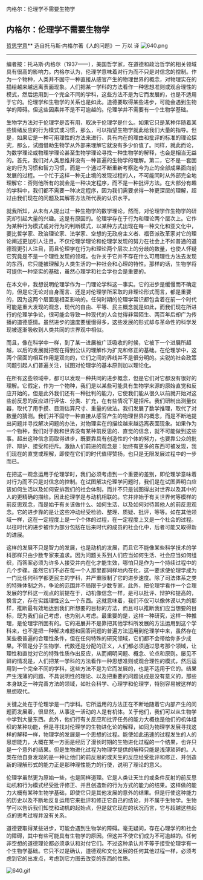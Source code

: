 内格尔：伦理学不需要生物学

##  内格尔：伦理学不需要生物学

[哲思学意]()**
选自托马斯·内格尔著《人的问题》一
万以 译
![640.png](../_resources/a9548a5068a7590714981d8989e22eed.png)
****

编者按：托马斯·内格尔（1937——），美国哲学家，在道德和政治哲学的相关领域具有很高的影响力。内格尔认为，伦理学意味着对行为而不只是对信念的控制。作为一个物种，人类并不固守一种直接从感官产生的物理世界的概念，对物理实在的描绘越来越远离表面现象。人们把某一学科的方法看作一种思想准则或观合理性的模式，然后运用到一个完全不同的学科，这些方法不是为它而发展的，也是不适用于它的。伦理学和生物学的关系也是如此。道德要取得某些进步，可能会遇到生物学的障碍。但这些因素并不是不可逾越的。伦理学并不需要有一个生物学基础。

生物学方法对于伦理学是否有用，取决于伦理学是什么。如果它只是某种伴随着某些情绪反应的行为模式或习惯，那么，可以指望生物学就此给我们大量的指导。但是，如果它是一种可用理性的方法来进行、具有内在的理由和批评的标准的理论探究，那么，试图借助生物学从外部来理解它就没有多少价值了。同样，就此而论，为数学理论或物理学理论甚至生物学理论寻找一种生物学的解释，也会是相当无益的。首先，我们对人类思维并没有一种普遍的生物学的理解。第二，它不是一套固定的行为习惯和智力习惯，而是一个通过不断重新考察迄今为止的全部成果面向前发展的过程。一个忙于这样一种无止境的发现过程的人，不可能同时从外部完全地理解它：否则他所有的就会是一种决定程序，而不是一种批评方法。在大部分有趣的学科中，我们都不需要一种决定程序，因为我们需要求得一种更深层的理解，超过由我们现在的问题及其解答方法所代表的认识水平。

就我所知，从未有人提出过一种生物学的数学理论，然而，对伦理学作生物学的研究却引起大量的兴趣。这是有原因的。伦理学存在于行为和理论两个层次上。它作为某种行为模式或对行为的判断模式，以某种方式出现在每一种文化和亚文化中，要比哲学家、政治理论家、法学家、空想的无政府主义者、福音派改革家对它的理论阐述更加引人注目。不仅伦理学理论和伦理学发现的努力在社会上不如普通的道德观更引人注目，而且伦理学在行为和理论两个层次上的分歧的数量，也使人怀疑它究竟是不是一个理性发现的领域。也许关于它并不存在什么可用理性方法去发现的东西，它只能被理解为人类生活的一种社会和心理的特性。那样的话，生物学将可提供一种坚实的基础，虽然心理学和社会学也会是重要的。

在本文中，我想说明伦理学作为一门理论学科这一事实。它的进步是缓慢而不确定的，但是它无论对自身而言、还是对伦理学所采取的非理论形式而言，都是重要的，因为这两个层面是相互影响的。任何时期的伦理学常识都包含着在前一个时代可能是重大发现的观念，现代的自由、平等、民主概念就是如此，而我们现在所进行的伦理学争论，很可能会导致一种现代的人会觉得非常陌生、两百年后却广为传播的道德感情。虽然进步的速度要缓慢得多，这些发展的形式却与革命性的科学发现被逐渐吸收到人类共同的世界观中相似。

而且，像在科学中一样，到了某一进展被广泛吸收的时候，它被下一个进展所超越，以后的发展就把现在得到公认的理解作为扩充和修正的基础。在伦理学中，这两个层面的相互作用是双向的，它们之间的界线并不是很分明的。尖锐的社会政策问题引起人们普遍关注，试图对伦理学的基本原则加以理论化。

在所有这些领域中，都可以发现一种共同的进步概念，但是它们对它都没有很好的理解。它假定，作为一个物种，我们是以某些可能具有生物学来源的原始直觉和反应开始的。但是此外我们还有一种批判的能力，它使我们能从很久以前就开始对这些前反思的反应进行评估、分类、扩充，在有些情况下是拒斥。我们研制出测量仪器，取代了用手摸、目测估算尺寸、重量的做法。我们发展了数学推理，取代了对数量的猜测。我们并不固守一种直接从感官产生的物理世界的概念，而是不断地提出问题并寻找解决问题的办法，对物理实在的描绘越来越远离表面现象。如果作为一个物种，我们对于数和世界没有某种前反思的、直觉的信念，就不可能做到这些事。超出这种信念而取得进步，既要靠具有创造性的个体的努力，也要靠公众的批评、辩护、接受和拒斥。激励人们前进的观念是：始终有更多的东西可被发现，我们现在的直觉或理解，即使在它们的时代值得赞扬，也只是无限发展过程中的一步而已。

在把这一观念运用于伦理学时，我们必须考虑到一个重要的差别，即伦理学意味着对行为而不只是对信念的控制。在试图解决伦理学问题时，我们是在试图弄明白应该如何生活以及如何安排我们的社会体制，而并不只是试图得出对世界以及其中的人的更精确的描绘。因此伦理学是与动机相联的。它并非始于有关世界何等模样的前反思观念，而是始于有关该做什么、如何生活、以及如何对待其他人的前反思观念。它的进步靠的是让这些冲动经受检验、整理、质疑、批评，等等。如在其他领域一样，这在一定程度上是一个个体的过程，在一定程度上又是一个社会的过程。以往时代的进步被作为部分包括在后来时代的成员的社会化中，后者可能又取得新的进展。

这样的发展不只是智力的发展，也是动机的发展，而且它不能像某些科学技术的学科那样只由少数专家来追求。因为问题关系到人们应当如何生活、社会应当如何组织，而答案必须为许多人接受并内在化才能生效，哪怕只是作为一个持续过程中的几个步骤。虽然它们不必在每一个人那里都同样地内在化，这一要求使伦理学成为一门比任何科学都更民主的学科，并严重限制了它的进步速度。除了司法体系之类的特殊体制之外，争论的范围并不局限于少数专家，此外，把伦理学看作一个合理发展的学科这一观点的前提在于，动机像信念一样，是可以批评、辩护和提高的，换言之，存在实践理性这么一个东西。这就意味着，我们不仅可以像休谟以为的那样，推断最有效地达到我们所想要的目标的方法，而且可以推断我们应当想要的目标，既为我们自己考虑，也为别人考虑。最重要的是，这样一种研究，这样一种推理，是伦理学所固有的。它的进展并不是靠把其他学科所发展的方法运用到这个学科来，也不是把一种解决难题和回答问题的普遍方法运用到伦理学中来，虽然存在某些极普遍的合理性条件，但在任何特殊的研究领域，它们都不会带给你多少成果。不管是分子生物学、代数还是分配的正义，人们都必须通过思考那个领域，让理性和直觉对它的特殊性质作出反应，从而阐明问题、概念、论点和原则。屡见不鲜的情况是，人们把某一学科的方法看作一种思想准则或观合理性的模式，然后运用到一个完全不同的学科，这些方法不是为它而发展的，也是不适用于它的。结果产生浅薄的问题、不具说明性的理论、以及把重要的问题说成是没有意义的，那些本身缺乏一种完善方法的领域，如社会科学、心理学和伦理学，特别容易被这样的思想取代。

关键之处在于伦理学是一门学科。它所运用的方法正在不断地随着它内部产生的问题而发展着，很显然，从事这一活动的人是有机体。关于他们，我们可以从生物学中学到大量东西。此外，他们行有关反应和批评任务的能力大概也是他们的机体组织的某种功能，但是寻找对伦理学的生物进化论的解释，如同为物理学发展寻找这样的解释一样，物理学的发展是一个思想的过程。能使如此迅速的过程发生的人的思想能力，大概在某一方面是经历了漫长时期的生物进化过程的一个结果，也许只是一个意外的结果。但是生物进化过程为物理学提供的解释只能是浅薄琐碎的。人类在他自身发现的是一种让他们的前反思的或天生的反应经受批评和修正、并创造新的理解形式的能力正是那种理性能力的行使，说明了理论的意义。

伦理学虽然更为原始一些，也是同样道理。它是人类让天生的或条件反射的前反思动机和行为模式经受批评修正、并且创造新的行为方式的能力的结果。这样做的能力大概有某种生物学基础，即使它只是其他发展的意外的结果。但是行使这种能力的历史以及不断地反复运用它来批评和修正它自己的结论，并不属于生物学。生物学可以告诉我们知觉和动机的起始点，但是就它现在的状况而言，它与超越这些起点的思考过程并没有关系。

道德要取得某些进步，可能会遇到生物学的障碍。毫无疑问，存在心理学的和社会的障碍，其中有些可能具有生物学的原因。但这并不使它们成为不可逾越的。任何非空想的道德理论都必须承认和对付它们。不过这种承认并不等于接受伦理学有一个生物学基础。它只不过是确认，道德观和文化发展的任何其他过程一样，必须考虑到它的出发点，考虑到它力图去改变的东西的性质。

![640.gif](../_resources/6229bad9975da40ce89c0ed850492a62.gif)